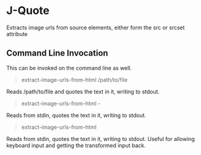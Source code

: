 # J-Quote

Extracts image urls from source elements, either form the src or srcset attribute

## Command Line Invocation

This can be invoked on the command line as well.

> extract-image-urls-from-html /path/to/file

Reads /path/to/file and quotes the text in it, writing to stdout.

> extract-image-urls-from-html -

Reads from stdin, quotes the text in it, writing to stdout.

> extract-image-urls-from-html

Reads from stdin, quotes the text in it, writing to stdout. Useful for allowing
keyboard input and getting the transformed input back.
